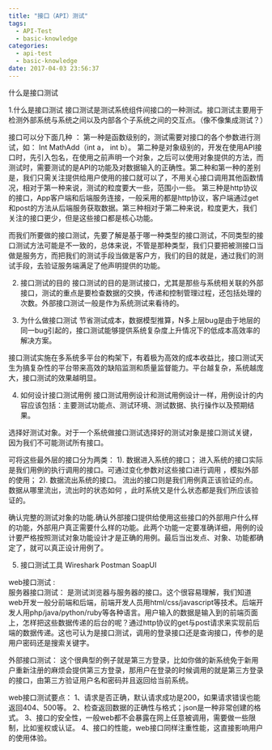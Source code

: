 ```yaml
---
title: "接口（API）测试"
tags:
  - API-Test
  - basic-knowledge
categories:
  - api-test
  - basic-knowledge
date: 2017-04-03 23:56:37
---
```

什么是接口测试
<!--more-->


1.什么是接口测试
接口测试是测试系统组件间接口的一种测试。接口测试主要用于检测外部系统与系统之间以及内部各个子系统之间的交互点。（像不像集成测试？）

接口可以分下面几种 ： 
第一种是函数级别的，测试需要对接口的各个参数进行测试，如：
Int MathAdd（int a， int b）。
第二种是对象级别的，开发在使用API接口时，先引入包名，在使用之前声明一个对象，之后可以使用对象提供的方法，而测试时，需要测试的是API的功能及对数据输入的正确性。第二种和第一种的差别是，我们只需关注提供给用户使用的接口就可以了，不用关心接口调用其他函数情况，相对于第一种来说，测试的粒度要大一些，范围小一些。
第三种是http协议的接口，App客户端和后端服务连接，一般采用的都是http协议，客户端通过get和post的方法从后端服务获取数据。第三种相对于第二种来说，粒度更大，我们关注的接口更少，但是这些接口都是核心功能。

而我们所要做的接口测试，先要了解是基于哪一种类型的接口测试，不同类型的接口测试方法可能是不一致的，总体来说，不管是那种类型，我们只要把被测接口当做是服务方，而把我们的测试手段当做是客户方，我们的目的就是，通过我们的测试手段，去验证服务端满足了他声明提供的功能。

2. 接口测试的目的
接口测试的目的是测试接口，尤其是那些与系统相关联的外部接口，测试的重点是要检查数据的交换，传递和控制管理过程，还包括处理的次数。外部接口测试一般是作为系统测试来看待的。

3. 为什么做接口测试
节省测试成本，数据模型推算，N多上层bug是由于地层的同一bug引起的，接口测试能够提供系统复杂度上升情况下的低成本高效率的解决方案。

接口测试实施在多系统多平台的构架下，有着极为高效的成本收益比，接口测试天生为搞复杂性的平台带来高效的缺陷监测和质量监督能力。平台越复杂，系统越庞大，接口测试的效果越明显。

4. 如何设计接口测试用例
接口测试用例设计和测试用例设计一样，用例设计的内容应该包括：主要测试功能点、测试环境、测试数据、执行操作以及预期结果。

选择好测试对象。对于一个系统做接口测试选择好的测试对象是接口测试关键， 因为我们不可能测试所有接口。

可将这些最外层的接口分为两类：
1). 数据进入系统的接口；
进入系统的接口实际是我们用例的执行调用的接口。可通过变化参数对这些接口进行调用 ，模拟外部的使用；
2). 数据流出系统的接口。
流出的接口则是我们用例真正该验证的点。数据从哪里流出，流出时的状态如何 ，此时系统又是什么状态都是我们所应该验证的。

确认完整的测试对象的功能.确认外部接口提供给使用这些接口的外部用户什么样的功能，外部用户真正需要什么样的功能。此两个功能一定要准确详细，用例的设计要严格按照测试对象功能设计才是正确的用例。最后当出发点、对象、功能都确定了，就可以真正设计用例了。

 5. 接口测试工具
    Wireshark
    Postman
    SoapUI

web接口测试 :                                                        
服务器接口测试：
是测试浏览器与服务器的接口。这个很容易理解，我们知道web开发一般分前端和后端，前端开发人员用html/css/javascript等技术。后端开发人用php/java/python/ruby等各种语言。用户输入的数据是输入到的前端页面上，怎样把这些数据传递的后台的呢？通过http协议的get与post请求来实现前后端的数据传递。这也可认为是接口测试，调用的登录接口还是查询接口，传参的是用户密码还是搜索关键字。

外部接口测试：
这个很典型的例子就是第三方登录，比如你做的新系统免于新用户重新注册的麻烦会提供第三方登录，那用户在登录的时候调用的就是第三方登录的接口，由第三方验证用户名和密码并且返回给当前系统。

web接口测试要点：
1、请求是否正确，默认请求成功是200，如果请求错误也能返回404、500等。
2、检查返回数据的正确性与格式；json是一种非常创建的格式。
3、接口的安全性，一般web都不会暴露在网上任意被调用，需要做一些限制，比如鉴权或认证。
4、接口的性能，web接口同样注重性能，这直接影响用户的使用体验。
